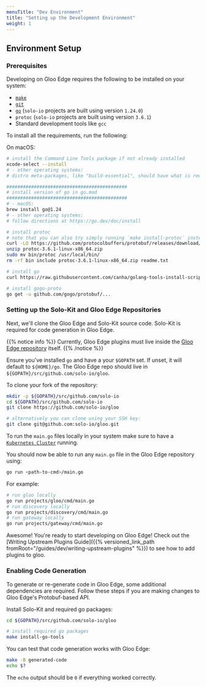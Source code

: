 ```yaml
---
menuTitle: "Dev Environment"
title: "Setting up the Development Environment"
weight: 1
---
```


## Environment Setup

### Prerequisites

Developing on Gloo Edge requires the following to be installed on your system:

- [`make`](https://www.gnu.org/software/make/)
- [`git`](https://git-scm.com/)
- [`go`](https://golang.org/) (`solo-io` projects are built using version `1.24.0`)
- `protoc` (`solo-io` projects are built using version `3.6.1`)
- Standard development tools like `gcc`

To install all the requirements, run the following:

On macOS:

```bash
# install the Command Line Tools package if not already installed
xcode-select --install
# - other operating systems:
# distro meta-packages, like "build-essential", should have what is required

############################################
# install version of go in go.mod
############################################
# - macOS:
brew install go@1.24
# - other operating systems:
# follow directions at https://go.dev/doc/install

# install protoc
# note that you can also try simply running `make install-protoc` instead of running the below instructions
curl -LO https://github.com/protocolbuffers/protobuf/releases/download/v3.6.1/protoc-3.6.1-linux-x86_64.zip
unzip protoc-3.6.1-linux-x86_64.zip
sudo mv bin/protoc /usr/local/bin/
rm -rf bin include protoc-3.6.1-linux-x86_64.zip readme.txt

# install go
curl https://raw.githubusercontent.com/canha/golang-tools-install-script/master/goinstall.sh | bash

# install gogo-proto
go get -u github.com/gogo/protobuf/...

```

### Setting up the Solo-Kit and Gloo Edge Repositories

Next, we'll clone the Gloo Edge and Solo-Kit source code. Solo-Kit is required for code generation in Gloo Edge. 

{{% notice info %}}
Currently, Gloo Edge plugins must live inside the [Gloo Edge repository](https://github.com/solo-io/gloo) itself. 
{{% /notice %}}

Ensure you've installed `go` and have a your `$GOPATH` set. If unset, it will default to `${HOME}/go`. The Gloo Edge repo 
should live in `${GOPATH}/src/github.com/solo-io/gloo`. 

To clone your fork of the repository:

```bash
mkdir -p ${GOPATH}/src/github.com/solo-io
cd ${GOPATH}/src/github.com/solo-io
git clone https://github.com/solo-io/gloo
```

```bash
# alternatively you can clone using your SSH key:
git clone git@github.com:solo-io/gloo.git
```

To run the `main.go` files locally in your system make sure to have a [`Kubernetes Cluster`](https://kubernetes.io/docs/setup/) running.

You should now be able to run any `main.go` file in the Gloo Edge repository using:

```bash
go run <path-to-cmd>/main.go
```

For example:
```bash
# run gloo locally
go run projects/gloo/cmd/main.go
# run discovery locally
go run projects/discovery/cmd/main.go
# run gateway locally
go run projects/gateway/cmd/main.go

```

Awesome! You're ready to start developing on Gloo Edge! Check out the [Writing Upstream Plugins Guide]({{% versioned_link_path fromRoot="/guides/dev/writing-upstream-plugins" %}}) to see how to add plugins to gloo.


### Enabling Code Generation

To generate or re-generate code in Gloo Edge, some additional dependencies are required. Follow these steps if you are making changes to Gloo Edge's Protobuf-based API.

Install Solo-Kit and required go packages:

```bash
cd ${GOPATH}/src/github.com/solo-io/gloo

# install required go packages
make install-go-tools
```

You can test that code generation works with Gloo Edge:

```bash
make -B generated-code
echo $?
```

The `echo` output should be `0` if everything worked correctly.
